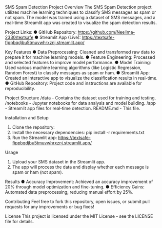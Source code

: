 SMS Spam Detection Project
Overview
The SMS Spam Detection project utilizes machine learning techniques to classify SMS messages as spam or not spam. The model was trained using a dataset of SMS messages, and a real-time Streamlit app was created to visualize the spam detection results.

Project Links:
● GitHub Repository: https://github.com/Neelima-2330/textsafe
● Streamlit App (Live): https://textsafe-fippbqdjbu5tmuvwhrxznj.streamlit.app/

Key Features
● Data Preprocessing: Cleaned and transformed raw data to prepare it for machine learning models.
● Feature Engineering: Processed and selected features to improve model performance.
● Model Training: Used various machine learning algorithms (like Logistic Regression, Random Forest) to classify messages as spam or ham.
● Streamlit App: Created an interactive app to visualize the classification results in real-time.
● GitHub Repository: Project code and instructions are available for reproducibility.

Project Structure
/data                 - Contains the dataset used for training and testing.
/notebooks            - Jupyter notebooks for data analysis and model building.
/app                  - Streamlit app files for real-time detection.
README.md            - This file.

Installation and Setup
1. Clone the repository:
2. Install the necessary dependencies: pip install -r requirements.txt
3. Run the Streamlit app: https://textsafe-fippbqdjbu5tmuvwhrxznj.streamlit.app/

Usage
1. Upload your SMS dataset in the Streamlit app.
2. The app will process the data and display whether each message is spam or ham (not spam).

Results
● Accuracy Improvement: Achieved an accuracy improvement of 20% through model optimization and fine-tuning.
● Efficiency Gains: Automated data preprocessing, reducing manual effort by 25%.

Contributing
Feel free to fork this repository, open issues, or submit pull requests for any improvements or bug fixes!

License
This project is licensed under the MIT License - see the LICENSE file for details.
